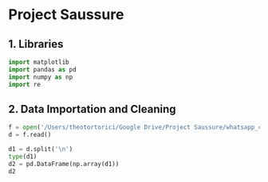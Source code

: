 
# Project Saussure

## 1. Libraries


```python
import matplotlib 
import pandas as pd 
import numpy as np
import re
```

## 2. Data Importation and Cleaning


```python
f = open('/Users/theotortorici/Google Drive/Project Saussure/whatsapp_chat_o2_v2/_chat_v2.txt')
d = f.read()
```


```python
d1 = d.split('\n')
type(d1)
d2 = pd.DataFrame(np.array(d1))
d2
```




